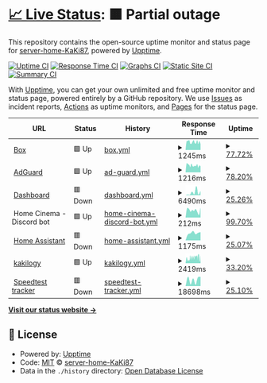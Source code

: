 # [📈 Live Status](https://status.home.kaki87.net): <!--live status--> **🟧 Partial outage**

This repository contains the open-source uptime monitor and status page for [server-home-KaKi87](https://status.home.kaki87.net), powered by [Upptime](https://github.com/upptime/upptime).

[![Uptime CI](https://github.com/server-home-KaKi87/status/workflows/Uptime%20CI/badge.svg)](https://github.com/server-home-KaKi87/status/actions?query=workflow%3A%22Uptime+CI%22)
[![Response Time CI](https://github.com/server-home-KaKi87/status/workflows/Response%20Time%20CI/badge.svg)](https://github.com/server-home-KaKi87/status/actions?query=workflow%3A%22Response+Time+CI%22)
[![Graphs CI](https://github.com/server-home-KaKi87/status/workflows/Graphs%20CI/badge.svg)](https://github.com/server-home-KaKi87/status/actions?query=workflow%3A%22Graphs+CI%22)
[![Static Site CI](https://github.com/server-home-KaKi87/status/workflows/Static%20Site%20CI/badge.svg)](https://github.com/server-home-KaKi87/status/actions?query=workflow%3A%22Static+Site+CI%22)
[![Summary CI](https://github.com/server-home-KaKi87/status/workflows/Summary%20CI/badge.svg)](https://github.com/server-home-KaKi87/status/actions?query=workflow%3A%22Summary+CI%22)

With [Upptime](https://upptime.js.org), you can get your own unlimited and free uptime monitor and status page, powered entirely by a GitHub repository. We use [Issues](https://github.com/server-home-KaKi87/status/issues) as incident reports, [Actions](https://github.com/server-home-KaKi87/status/actions) as uptime monitors, and [Pages](https://status.home.kaki87.net) for the status page.

<!--start: status pages-->
<!-- This summary is generated by Upptime (https://github.com/upptime/upptime) -->
<!-- Do not edit this manually, your changes will be overwritten -->
<!-- prettier-ignore -->
| URL | Status | History | Response Time | Uptime |
| --- | ------ | ------- | ------------- | ------ |
| <img alt="" src="https://icons.duckduckgo.com/ip3/box.home.kaki87.net.ico" height="13"> [Box](https://box.home.kaki87.net) | 🟩 Up | [box.yml](https://github.com/server-home-KaKi87/status/commits/HEAD/history/box.yml) | <details><summary><img alt="Response time graph" src="./graphs/box/response-time-week.png" height="20"> 1245ms</summary><br><a href="https://status.home.kaki87.net/history/box"><img alt="Response time 1244" src="https://img.shields.io/endpoint?url=https%3A%2F%2Fraw.githubusercontent.com%2Fserver-home-KaKi87%2Fstatus%2FHEAD%2Fapi%2Fbox%2Fresponse-time.json"></a><br><a href="https://status.home.kaki87.net/history/box"><img alt="24-hour response time 892" src="https://img.shields.io/endpoint?url=https%3A%2F%2Fraw.githubusercontent.com%2Fserver-home-KaKi87%2Fstatus%2FHEAD%2Fapi%2Fbox%2Fresponse-time-day.json"></a><br><a href="https://status.home.kaki87.net/history/box"><img alt="7-day response time 1245" src="https://img.shields.io/endpoint?url=https%3A%2F%2Fraw.githubusercontent.com%2Fserver-home-KaKi87%2Fstatus%2FHEAD%2Fapi%2Fbox%2Fresponse-time-week.json"></a><br><a href="https://status.home.kaki87.net/history/box"><img alt="30-day response time 1283" src="https://img.shields.io/endpoint?url=https%3A%2F%2Fraw.githubusercontent.com%2Fserver-home-KaKi87%2Fstatus%2FHEAD%2Fapi%2Fbox%2Fresponse-time-month.json"></a><br><a href="https://status.home.kaki87.net/history/box"><img alt="1-year response time 1244" src="https://img.shields.io/endpoint?url=https%3A%2F%2Fraw.githubusercontent.com%2Fserver-home-KaKi87%2Fstatus%2FHEAD%2Fapi%2Fbox%2Fresponse-time-year.json"></a></details> | <details><summary><a href="https://status.home.kaki87.net/history/box">77.72%</a></summary><a href="https://status.home.kaki87.net/history/box"><img alt="All-time uptime 99.29%" src="https://img.shields.io/endpoint?url=https%3A%2F%2Fraw.githubusercontent.com%2Fserver-home-KaKi87%2Fstatus%2FHEAD%2Fapi%2Fbox%2Fuptime.json"></a><br><a href="https://status.home.kaki87.net/history/box"><img alt="24-hour uptime 100.00%" src="https://img.shields.io/endpoint?url=https%3A%2F%2Fraw.githubusercontent.com%2Fserver-home-KaKi87%2Fstatus%2FHEAD%2Fapi%2Fbox%2Fuptime-day.json"></a><br><a href="https://status.home.kaki87.net/history/box"><img alt="7-day uptime 77.72%" src="https://img.shields.io/endpoint?url=https%3A%2F%2Fraw.githubusercontent.com%2Fserver-home-KaKi87%2Fstatus%2FHEAD%2Fapi%2Fbox%2Fuptime-week.json"></a><br><a href="https://status.home.kaki87.net/history/box"><img alt="30-day uptime 94.87%" src="https://img.shields.io/endpoint?url=https%3A%2F%2Fraw.githubusercontent.com%2Fserver-home-KaKi87%2Fstatus%2FHEAD%2Fapi%2Fbox%2Fuptime-month.json"></a><br><a href="https://status.home.kaki87.net/history/box"><img alt="1-year uptime 99.29%" src="https://img.shields.io/endpoint?url=https%3A%2F%2Fraw.githubusercontent.com%2Fserver-home-KaKi87%2Fstatus%2FHEAD%2Fapi%2Fbox%2Fuptime-year.json"></a></details>
| <img alt="" src="https://icons.duckduckgo.com/ip3/adguard.home.kaki87.net.ico" height="13"> [AdGuard](https://adguard.home.kaki87.net) | 🟩 Up | [ad-guard.yml](https://github.com/server-home-KaKi87/status/commits/HEAD/history/ad-guard.yml) | <details><summary><img alt="Response time graph" src="./graphs/ad-guard/response-time-week.png" height="20"> 1216ms</summary><br><a href="https://status.home.kaki87.net/history/ad-guard"><img alt="Response time 1163" src="https://img.shields.io/endpoint?url=https%3A%2F%2Fraw.githubusercontent.com%2Fserver-home-KaKi87%2Fstatus%2FHEAD%2Fapi%2Fad-guard%2Fresponse-time.json"></a><br><a href="https://status.home.kaki87.net/history/ad-guard"><img alt="24-hour response time 1077" src="https://img.shields.io/endpoint?url=https%3A%2F%2Fraw.githubusercontent.com%2Fserver-home-KaKi87%2Fstatus%2FHEAD%2Fapi%2Fad-guard%2Fresponse-time-day.json"></a><br><a href="https://status.home.kaki87.net/history/ad-guard"><img alt="7-day response time 1216" src="https://img.shields.io/endpoint?url=https%3A%2F%2Fraw.githubusercontent.com%2Fserver-home-KaKi87%2Fstatus%2FHEAD%2Fapi%2Fad-guard%2Fresponse-time-week.json"></a><br><a href="https://status.home.kaki87.net/history/ad-guard"><img alt="30-day response time 1193" src="https://img.shields.io/endpoint?url=https%3A%2F%2Fraw.githubusercontent.com%2Fserver-home-KaKi87%2Fstatus%2FHEAD%2Fapi%2Fad-guard%2Fresponse-time-month.json"></a><br><a href="https://status.home.kaki87.net/history/ad-guard"><img alt="1-year response time 1163" src="https://img.shields.io/endpoint?url=https%3A%2F%2Fraw.githubusercontent.com%2Fserver-home-KaKi87%2Fstatus%2FHEAD%2Fapi%2Fad-guard%2Fresponse-time-year.json"></a></details> | <details><summary><a href="https://status.home.kaki87.net/history/ad-guard">78.20%</a></summary><a href="https://status.home.kaki87.net/history/ad-guard"><img alt="All-time uptime 99.31%" src="https://img.shields.io/endpoint?url=https%3A%2F%2Fraw.githubusercontent.com%2Fserver-home-KaKi87%2Fstatus%2FHEAD%2Fapi%2Fad-guard%2Fuptime.json"></a><br><a href="https://status.home.kaki87.net/history/ad-guard"><img alt="24-hour uptime 100.00%" src="https://img.shields.io/endpoint?url=https%3A%2F%2Fraw.githubusercontent.com%2Fserver-home-KaKi87%2Fstatus%2FHEAD%2Fapi%2Fad-guard%2Fuptime-day.json"></a><br><a href="https://status.home.kaki87.net/history/ad-guard"><img alt="7-day uptime 78.20%" src="https://img.shields.io/endpoint?url=https%3A%2F%2Fraw.githubusercontent.com%2Fserver-home-KaKi87%2Fstatus%2FHEAD%2Fapi%2Fad-guard%2Fuptime-week.json"></a><br><a href="https://status.home.kaki87.net/history/ad-guard"><img alt="30-day uptime 94.98%" src="https://img.shields.io/endpoint?url=https%3A%2F%2Fraw.githubusercontent.com%2Fserver-home-KaKi87%2Fstatus%2FHEAD%2Fapi%2Fad-guard%2Fuptime-month.json"></a><br><a href="https://status.home.kaki87.net/history/ad-guard"><img alt="1-year uptime 99.31%" src="https://img.shields.io/endpoint?url=https%3A%2F%2Fraw.githubusercontent.com%2Fserver-home-KaKi87%2Fstatus%2FHEAD%2Fapi%2Fad-guard%2Fuptime-year.json"></a></details>
| <img alt="" src="https://icons.duckduckgo.com/ip3/dashboard.home.kaki87.net.ico" height="13"> [Dashboard](https://dashboard.home.kaki87.net) | 🟥 Down | [dashboard.yml](https://github.com/server-home-KaKi87/status/commits/HEAD/history/dashboard.yml) | <details><summary><img alt="Response time graph" src="./graphs/dashboard/response-time-week.png" height="20"> 6490ms</summary><br><a href="https://status.home.kaki87.net/history/dashboard"><img alt="Response time 1051" src="https://img.shields.io/endpoint?url=https%3A%2F%2Fraw.githubusercontent.com%2Fserver-home-KaKi87%2Fstatus%2FHEAD%2Fapi%2Fdashboard%2Fresponse-time.json"></a><br><a href="https://status.home.kaki87.net/history/dashboard"><img alt="24-hour response time 0" src="https://img.shields.io/endpoint?url=https%3A%2F%2Fraw.githubusercontent.com%2Fserver-home-KaKi87%2Fstatus%2FHEAD%2Fapi%2Fdashboard%2Fresponse-time-day.json"></a><br><a href="https://status.home.kaki87.net/history/dashboard"><img alt="7-day response time 6490" src="https://img.shields.io/endpoint?url=https%3A%2F%2Fraw.githubusercontent.com%2Fserver-home-KaKi87%2Fstatus%2FHEAD%2Fapi%2Fdashboard%2Fresponse-time-week.json"></a><br><a href="https://status.home.kaki87.net/history/dashboard"><img alt="30-day response time 2332" src="https://img.shields.io/endpoint?url=https%3A%2F%2Fraw.githubusercontent.com%2Fserver-home-KaKi87%2Fstatus%2FHEAD%2Fapi%2Fdashboard%2Fresponse-time-month.json"></a><br><a href="https://status.home.kaki87.net/history/dashboard"><img alt="1-year response time 1202" src="https://img.shields.io/endpoint?url=https%3A%2F%2Fraw.githubusercontent.com%2Fserver-home-KaKi87%2Fstatus%2FHEAD%2Fapi%2Fdashboard%2Fresponse-time-year.json"></a></details> | <details><summary><a href="https://status.home.kaki87.net/history/dashboard">25.26%</a></summary><a href="https://status.home.kaki87.net/history/dashboard"><img alt="All-time uptime 85.37%" src="https://img.shields.io/endpoint?url=https%3A%2F%2Fraw.githubusercontent.com%2Fserver-home-KaKi87%2Fstatus%2FHEAD%2Fapi%2Fdashboard%2Fuptime.json"></a><br><a href="https://status.home.kaki87.net/history/dashboard"><img alt="24-hour uptime 0.00%" src="https://img.shields.io/endpoint?url=https%3A%2F%2Fraw.githubusercontent.com%2Fserver-home-KaKi87%2Fstatus%2FHEAD%2Fapi%2Fdashboard%2Fuptime-day.json"></a><br><a href="https://status.home.kaki87.net/history/dashboard"><img alt="7-day uptime 25.26%" src="https://img.shields.io/endpoint?url=https%3A%2F%2Fraw.githubusercontent.com%2Fserver-home-KaKi87%2Fstatus%2FHEAD%2Fapi%2Fdashboard%2Fuptime-week.json"></a><br><a href="https://status.home.kaki87.net/history/dashboard"><img alt="30-day uptime 82.80%" src="https://img.shields.io/endpoint?url=https%3A%2F%2Fraw.githubusercontent.com%2Fserver-home-KaKi87%2Fstatus%2FHEAD%2Fapi%2Fdashboard%2Fuptime-month.json"></a><br><a href="https://status.home.kaki87.net/history/dashboard"><img alt="1-year uptime 79.14%" src="https://img.shields.io/endpoint?url=https%3A%2F%2Fraw.githubusercontent.com%2Fserver-home-KaKi87%2Fstatus%2FHEAD%2Fapi%2Fdashboard%2Fuptime-year.json"></a></details>
| <img alt="" src="https://icons.duckduckgo.com/ip3/null.ico" height="13"> Home Cinema - Discord bot | 🟩 Up | [home-cinema-discord-bot.yml](https://github.com/server-home-KaKi87/status/commits/HEAD/history/home-cinema-discord-bot.yml) | <details><summary><img alt="Response time graph" src="./graphs/home-cinema-discord-bot/response-time-week.png" height="20"> 212ms</summary><br><a href="https://status.home.kaki87.net/history/home-cinema-discord-bot"><img alt="Response time 157" src="https://img.shields.io/endpoint?url=https%3A%2F%2Fraw.githubusercontent.com%2Fserver-home-KaKi87%2Fstatus%2FHEAD%2Fapi%2Fhome-cinema-discord-bot%2Fresponse-time.json"></a><br><a href="https://status.home.kaki87.net/history/home-cinema-discord-bot"><img alt="24-hour response time 293" src="https://img.shields.io/endpoint?url=https%3A%2F%2Fraw.githubusercontent.com%2Fserver-home-KaKi87%2Fstatus%2FHEAD%2Fapi%2Fhome-cinema-discord-bot%2Fresponse-time-day.json"></a><br><a href="https://status.home.kaki87.net/history/home-cinema-discord-bot"><img alt="7-day response time 212" src="https://img.shields.io/endpoint?url=https%3A%2F%2Fraw.githubusercontent.com%2Fserver-home-KaKi87%2Fstatus%2FHEAD%2Fapi%2Fhome-cinema-discord-bot%2Fresponse-time-week.json"></a><br><a href="https://status.home.kaki87.net/history/home-cinema-discord-bot"><img alt="30-day response time 192" src="https://img.shields.io/endpoint?url=https%3A%2F%2Fraw.githubusercontent.com%2Fserver-home-KaKi87%2Fstatus%2FHEAD%2Fapi%2Fhome-cinema-discord-bot%2Fresponse-time-month.json"></a><br><a href="https://status.home.kaki87.net/history/home-cinema-discord-bot"><img alt="1-year response time 155" src="https://img.shields.io/endpoint?url=https%3A%2F%2Fraw.githubusercontent.com%2Fserver-home-KaKi87%2Fstatus%2FHEAD%2Fapi%2Fhome-cinema-discord-bot%2Fresponse-time-year.json"></a></details> | <details><summary><a href="https://status.home.kaki87.net/history/home-cinema-discord-bot">99.70%</a></summary><a href="https://status.home.kaki87.net/history/home-cinema-discord-bot"><img alt="All-time uptime 97.85%" src="https://img.shields.io/endpoint?url=https%3A%2F%2Fraw.githubusercontent.com%2Fserver-home-KaKi87%2Fstatus%2FHEAD%2Fapi%2Fhome-cinema-discord-bot%2Fuptime.json"></a><br><a href="https://status.home.kaki87.net/history/home-cinema-discord-bot"><img alt="24-hour uptime 100.00%" src="https://img.shields.io/endpoint?url=https%3A%2F%2Fraw.githubusercontent.com%2Fserver-home-KaKi87%2Fstatus%2FHEAD%2Fapi%2Fhome-cinema-discord-bot%2Fuptime-day.json"></a><br><a href="https://status.home.kaki87.net/history/home-cinema-discord-bot"><img alt="7-day uptime 99.70%" src="https://img.shields.io/endpoint?url=https%3A%2F%2Fraw.githubusercontent.com%2Fserver-home-KaKi87%2Fstatus%2FHEAD%2Fapi%2Fhome-cinema-discord-bot%2Fuptime-week.json"></a><br><a href="https://status.home.kaki87.net/history/home-cinema-discord-bot"><img alt="30-day uptime 99.93%" src="https://img.shields.io/endpoint?url=https%3A%2F%2Fraw.githubusercontent.com%2Fserver-home-KaKi87%2Fstatus%2FHEAD%2Fapi%2Fhome-cinema-discord-bot%2Fuptime-month.json"></a><br><a href="https://status.home.kaki87.net/history/home-cinema-discord-bot"><img alt="1-year uptime 96.61%" src="https://img.shields.io/endpoint?url=https%3A%2F%2Fraw.githubusercontent.com%2Fserver-home-KaKi87%2Fstatus%2FHEAD%2Fapi%2Fhome-cinema-discord-bot%2Fuptime-year.json"></a></details>
| <img alt="" src="https://icons.duckduckgo.com/ip3/assistant.home.kaki87.net.ico" height="13"> [Home Assistant](https://assistant.home.kaki87.net) | 🟥 Down | [home-assistant.yml](https://github.com/server-home-KaKi87/status/commits/HEAD/history/home-assistant.yml) | <details><summary><img alt="Response time graph" src="./graphs/home-assistant/response-time-week.png" height="20"> 1175ms</summary><br><a href="https://status.home.kaki87.net/history/home-assistant"><img alt="Response time 915" src="https://img.shields.io/endpoint?url=https%3A%2F%2Fraw.githubusercontent.com%2Fserver-home-KaKi87%2Fstatus%2FHEAD%2Fapi%2Fhome-assistant%2Fresponse-time.json"></a><br><a href="https://status.home.kaki87.net/history/home-assistant"><img alt="24-hour response time 0" src="https://img.shields.io/endpoint?url=https%3A%2F%2Fraw.githubusercontent.com%2Fserver-home-KaKi87%2Fstatus%2FHEAD%2Fapi%2Fhome-assistant%2Fresponse-time-day.json"></a><br><a href="https://status.home.kaki87.net/history/home-assistant"><img alt="7-day response time 1175" src="https://img.shields.io/endpoint?url=https%3A%2F%2Fraw.githubusercontent.com%2Fserver-home-KaKi87%2Fstatus%2FHEAD%2Fapi%2Fhome-assistant%2Fresponse-time-week.json"></a><br><a href="https://status.home.kaki87.net/history/home-assistant"><img alt="30-day response time 960" src="https://img.shields.io/endpoint?url=https%3A%2F%2Fraw.githubusercontent.com%2Fserver-home-KaKi87%2Fstatus%2FHEAD%2Fapi%2Fhome-assistant%2Fresponse-time-month.json"></a><br><a href="https://status.home.kaki87.net/history/home-assistant"><img alt="1-year response time 915" src="https://img.shields.io/endpoint?url=https%3A%2F%2Fraw.githubusercontent.com%2Fserver-home-KaKi87%2Fstatus%2FHEAD%2Fapi%2Fhome-assistant%2Fresponse-time-year.json"></a></details> | <details><summary><a href="https://status.home.kaki87.net/history/home-assistant">25.07%</a></summary><a href="https://status.home.kaki87.net/history/home-assistant"><img alt="All-time uptime 92.85%" src="https://img.shields.io/endpoint?url=https%3A%2F%2Fraw.githubusercontent.com%2Fserver-home-KaKi87%2Fstatus%2FHEAD%2Fapi%2Fhome-assistant%2Fuptime.json"></a><br><a href="https://status.home.kaki87.net/history/home-assistant"><img alt="24-hour uptime 0.00%" src="https://img.shields.io/endpoint?url=https%3A%2F%2Fraw.githubusercontent.com%2Fserver-home-KaKi87%2Fstatus%2FHEAD%2Fapi%2Fhome-assistant%2Fuptime-day.json"></a><br><a href="https://status.home.kaki87.net/history/home-assistant"><img alt="7-day uptime 25.07%" src="https://img.shields.io/endpoint?url=https%3A%2F%2Fraw.githubusercontent.com%2Fserver-home-KaKi87%2Fstatus%2FHEAD%2Fapi%2Fhome-assistant%2Fuptime-week.json"></a><br><a href="https://status.home.kaki87.net/history/home-assistant"><img alt="30-day uptime 82.76%" src="https://img.shields.io/endpoint?url=https%3A%2F%2Fraw.githubusercontent.com%2Fserver-home-KaKi87%2Fstatus%2FHEAD%2Fapi%2Fhome-assistant%2Fuptime-month.json"></a><br><a href="https://status.home.kaki87.net/history/home-assistant"><img alt="1-year uptime 92.85%" src="https://img.shields.io/endpoint?url=https%3A%2F%2Fraw.githubusercontent.com%2Fserver-home-KaKi87%2Fstatus%2FHEAD%2Fapi%2Fhome-assistant%2Fuptime-year.json"></a></details>
| <img alt="" src="https://icons.duckduckgo.com/ip3/kakilo.gy.ico" height="13"> [kakilogy](https://kakilo.gy) | 🟩 Up | [kakilogy.yml](https://github.com/server-home-KaKi87/status/commits/HEAD/history/kakilogy.yml) | <details><summary><img alt="Response time graph" src="./graphs/kakilogy/response-time-week.png" height="20"> 2419ms</summary><br><a href="https://status.home.kaki87.net/history/kakilogy"><img alt="Response time 1555" src="https://img.shields.io/endpoint?url=https%3A%2F%2Fraw.githubusercontent.com%2Fserver-home-KaKi87%2Fstatus%2FHEAD%2Fapi%2Fkakilogy%2Fresponse-time.json"></a><br><a href="https://status.home.kaki87.net/history/kakilogy"><img alt="24-hour response time 2463" src="https://img.shields.io/endpoint?url=https%3A%2F%2Fraw.githubusercontent.com%2Fserver-home-KaKi87%2Fstatus%2FHEAD%2Fapi%2Fkakilogy%2Fresponse-time-day.json"></a><br><a href="https://status.home.kaki87.net/history/kakilogy"><img alt="7-day response time 2419" src="https://img.shields.io/endpoint?url=https%3A%2F%2Fraw.githubusercontent.com%2Fserver-home-KaKi87%2Fstatus%2FHEAD%2Fapi%2Fkakilogy%2Fresponse-time-week.json"></a><br><a href="https://status.home.kaki87.net/history/kakilogy"><img alt="30-day response time 2015" src="https://img.shields.io/endpoint?url=https%3A%2F%2Fraw.githubusercontent.com%2Fserver-home-KaKi87%2Fstatus%2FHEAD%2Fapi%2Fkakilogy%2Fresponse-time-month.json"></a><br><a href="https://status.home.kaki87.net/history/kakilogy"><img alt="1-year response time 1555" src="https://img.shields.io/endpoint?url=https%3A%2F%2Fraw.githubusercontent.com%2Fserver-home-KaKi87%2Fstatus%2FHEAD%2Fapi%2Fkakilogy%2Fresponse-time-year.json"></a></details> | <details><summary><a href="https://status.home.kaki87.net/history/kakilogy">33.20%</a></summary><a href="https://status.home.kaki87.net/history/kakilogy"><img alt="All-time uptime 98.13%" src="https://img.shields.io/endpoint?url=https%3A%2F%2Fraw.githubusercontent.com%2Fserver-home-KaKi87%2Fstatus%2FHEAD%2Fapi%2Fkakilogy%2Fuptime.json"></a><br><a href="https://status.home.kaki87.net/history/kakilogy"><img alt="24-hour uptime 8.31%" src="https://img.shields.io/endpoint?url=https%3A%2F%2Fraw.githubusercontent.com%2Fserver-home-KaKi87%2Fstatus%2FHEAD%2Fapi%2Fkakilogy%2Fuptime-day.json"></a><br><a href="https://status.home.kaki87.net/history/kakilogy"><img alt="7-day uptime 33.20%" src="https://img.shields.io/endpoint?url=https%3A%2F%2Fraw.githubusercontent.com%2Fserver-home-KaKi87%2Fstatus%2FHEAD%2Fapi%2Fkakilogy%2Fuptime-week.json"></a><br><a href="https://status.home.kaki87.net/history/kakilogy"><img alt="30-day uptime 84.63%" src="https://img.shields.io/endpoint?url=https%3A%2F%2Fraw.githubusercontent.com%2Fserver-home-KaKi87%2Fstatus%2FHEAD%2Fapi%2Fkakilogy%2Fuptime-month.json"></a><br><a href="https://status.home.kaki87.net/history/kakilogy"><img alt="1-year uptime 98.13%" src="https://img.shields.io/endpoint?url=https%3A%2F%2Fraw.githubusercontent.com%2Fserver-home-KaKi87%2Fstatus%2FHEAD%2Fapi%2Fkakilogy%2Fuptime-year.json"></a></details>
| <img alt="" src="https://icons.duckduckgo.com/ip3/speedtest.home.kaki87.net.ico" height="13"> [Speedtest tracker](https://speedtest.home.kaki87.net) | 🟥 Down | [speedtest-tracker.yml](https://github.com/server-home-KaKi87/status/commits/HEAD/history/speedtest-tracker.yml) | <details><summary><img alt="Response time graph" src="./graphs/speedtest-tracker/response-time-week.png" height="20"> 18698ms</summary><br><a href="https://status.home.kaki87.net/history/speedtest-tracker"><img alt="Response time 4117" src="https://img.shields.io/endpoint?url=https%3A%2F%2Fraw.githubusercontent.com%2Fserver-home-KaKi87%2Fstatus%2FHEAD%2Fapi%2Fspeedtest-tracker%2Fresponse-time.json"></a><br><a href="https://status.home.kaki87.net/history/speedtest-tracker"><img alt="24-hour response time 0" src="https://img.shields.io/endpoint?url=https%3A%2F%2Fraw.githubusercontent.com%2Fserver-home-KaKi87%2Fstatus%2FHEAD%2Fapi%2Fspeedtest-tracker%2Fresponse-time-day.json"></a><br><a href="https://status.home.kaki87.net/history/speedtest-tracker"><img alt="7-day response time 18698" src="https://img.shields.io/endpoint?url=https%3A%2F%2Fraw.githubusercontent.com%2Fserver-home-KaKi87%2Fstatus%2FHEAD%2Fapi%2Fspeedtest-tracker%2Fresponse-time-week.json"></a><br><a href="https://status.home.kaki87.net/history/speedtest-tracker"><img alt="30-day response time 11825" src="https://img.shields.io/endpoint?url=https%3A%2F%2Fraw.githubusercontent.com%2Fserver-home-KaKi87%2Fstatus%2FHEAD%2Fapi%2Fspeedtest-tracker%2Fresponse-time-month.json"></a><br><a href="https://status.home.kaki87.net/history/speedtest-tracker"><img alt="1-year response time 4117" src="https://img.shields.io/endpoint?url=https%3A%2F%2Fraw.githubusercontent.com%2Fserver-home-KaKi87%2Fstatus%2FHEAD%2Fapi%2Fspeedtest-tracker%2Fresponse-time-year.json"></a></details> | <details><summary><a href="https://status.home.kaki87.net/history/speedtest-tracker">25.10%</a></summary><a href="https://status.home.kaki87.net/history/speedtest-tracker"><img alt="All-time uptime 92.86%" src="https://img.shields.io/endpoint?url=https%3A%2F%2Fraw.githubusercontent.com%2Fserver-home-KaKi87%2Fstatus%2FHEAD%2Fapi%2Fspeedtest-tracker%2Fuptime.json"></a><br><a href="https://status.home.kaki87.net/history/speedtest-tracker"><img alt="24-hour uptime 0.00%" src="https://img.shields.io/endpoint?url=https%3A%2F%2Fraw.githubusercontent.com%2Fserver-home-KaKi87%2Fstatus%2FHEAD%2Fapi%2Fspeedtest-tracker%2Fuptime-day.json"></a><br><a href="https://status.home.kaki87.net/history/speedtest-tracker"><img alt="7-day uptime 25.10%" src="https://img.shields.io/endpoint?url=https%3A%2F%2Fraw.githubusercontent.com%2Fserver-home-KaKi87%2Fstatus%2FHEAD%2Fapi%2Fspeedtest-tracker%2Fuptime-week.json"></a><br><a href="https://status.home.kaki87.net/history/speedtest-tracker"><img alt="30-day uptime 82.77%" src="https://img.shields.io/endpoint?url=https%3A%2F%2Fraw.githubusercontent.com%2Fserver-home-KaKi87%2Fstatus%2FHEAD%2Fapi%2Fspeedtest-tracker%2Fuptime-month.json"></a><br><a href="https://status.home.kaki87.net/history/speedtest-tracker"><img alt="1-year uptime 92.86%" src="https://img.shields.io/endpoint?url=https%3A%2F%2Fraw.githubusercontent.com%2Fserver-home-KaKi87%2Fstatus%2FHEAD%2Fapi%2Fspeedtest-tracker%2Fuptime-year.json"></a></details>

<!--end: status pages-->

[**Visit our status website →**](https://status.home.kaki87.net)

## 📄 License

- Powered by: [Upptime](https://github.com/upptime/upptime)
- Code: [MIT](./LICENSE) © [server-home-KaKi87](https://status.home.kaki87.net)
- Data in the `./history` directory: [Open Database License](https://opendatacommons.org/licenses/odbl/1-0/)
